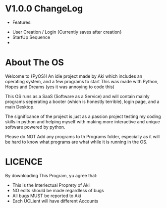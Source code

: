 # V1.0.0 ChangeLog

- Features:

* User Creation / Login {Currently saves after creation}
* StartUp Sequence
* 


# About The OS

Welcome to {PyOS}! An idie project made by Aki which includes an operating system, and a few programs to start
This was made with Python, Hopes and Dreams (yes it was annoying to code this) 

This OS runs as a SaaS (Software as a Service) and will contain mainly programs seperating a booter (which is honestly terrible), login page, and a main Desktop.

The significance of the project is just as a passion project testing my coding skills in python and helping myself with making more interactive and unique software powered by python.

Please do NOT Add any programs to th Programs folder, especially as it will be hard to know what programs are what while it is running in the OS.

# LICENCE

By downloading This Program, yu agree that:

- This is the Interlectual Proprety of Aki
- NO edits should be made regardless of bugs
- All bugs MUST be reported to Aki
- Each UCLient will have different Accounts  


